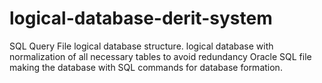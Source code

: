 # logical-database-derit-system 
SQL Query File logical database structure.
logical database with normalization of all necessary tables to avoid redundancy 
Oracle SQL file making the database with SQL commands for database formation.
